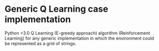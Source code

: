 # Generic Q Learning case implementation
Python >3.0 Q Learning (E-greedy approach) algorithm (Reinforcement Learning) for any generic implementation in which the environment could be represented as a grid of strings.


